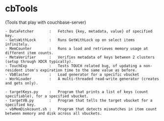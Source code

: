 cbTools
=======
(Tools that play with couchbase-server)

    - DataFetcher       :   Fetches {key, metadata, value} of specified key.
    - GetsWithLock      :   Runs GetWithLock op on select items infinitely.
    - MemCounter        :   Runs a load and retrieves memory usage at different item counts.
    - MetaVerifier      :   Verifies metadata of keys between 2 clusters (setup through XDCR typically).
    - TouchExp          :   Tests TOUCH related bug, of updating a non-resident item's expiration time to the same value as before.
    - VbBlaster         :   Load generator for a specific vbucket
    - WorkLoader        :   A multi-threaded read-write generator (creates and gets only).

    - targetKeys.py     :   Program that prints a list of keys (count specifiable), for a specified vbucket.
    - targetVB.py       :   Program that tells the target vbucket for a specified key.
    - vbMemDiskcount.sh :   Program that detects mismatches in item count between memory and disk across all vbuckets.
